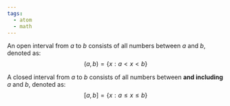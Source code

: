 ```yaml
---
tags:
  - atom
  - math
---
```

An open interval from $a$ to $b$ consists of all numbers between $a$ and $b$, denoted as:
$$ (a,b) = \left\{ x : a < x < b \right\} $$

A closed interval from $a$ to $b$ consists of all numbers between **and including** $a$ and $b$, denoted as:
$$ [a,b] = \left\{ x : a \le x \le b \right\} $$